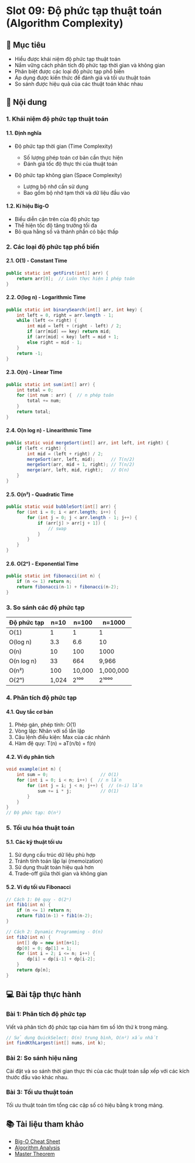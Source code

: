 # Slot 09: Độ phức tạp thuật toán (Algorithm Complexity)

## 🎯 Mục tiêu
- Hiểu được khái niệm độ phức tạp thuật toán
- Nắm vững cách phân tích độ phức tạp thời gian và không gian
- Phân biệt được các loại độ phức tạp phổ biến
- Áp dụng được kiến thức để đánh giá và tối ưu thuật toán
- So sánh được hiệu quả của các thuật toán khác nhau

## 📝 Nội dung

### 1. Khái niệm độ phức tạp thuật toán

#### 1.1. Định nghĩa
- Độ phức tạp thời gian (Time Complexity)
  * Số lượng phép toán cơ bản cần thực hiện
  * Đánh giá tốc độ thực thi của thuật toán
  
- Độ phức tạp không gian (Space Complexity)
  * Lượng bộ nhớ cần sử dụng
  * Bao gồm bộ nhớ tạm thời và dữ liệu đầu vào

#### 1.2. Kí hiệu Big-O
- Biểu diễn cận trên của độ phức tạp
- Thể hiện tốc độ tăng trưởng tối đa
- Bỏ qua hằng số và thành phần có bậc thấp

### 2. Các loại độ phức tạp phổ biến

#### 2.1. O(1) - Constant Time
```java
public static int getFirst(int[] arr) {
    return arr[0];  // Luôn thực hiện 1 phép toán
}
```

#### 2.2. O(log n) - Logarithmic Time
```java
public static int binarySearch(int[] arr, int key) {
    int left = 0, right = arr.length - 1;
    while (left <= right) {
        int mid = left + (right - left) / 2;
        if (arr[mid] == key) return mid;
        if (arr[mid] < key) left = mid + 1;
        else right = mid - 1;
    }
    return -1;
}
```

#### 2.3. O(n) - Linear Time
```java
public static int sum(int[] arr) {
    int total = 0;
    for (int num : arr) {  // n phép toán
        total += num;
    }
    return total;
}
```

#### 2.4. O(n log n) - Linearithmic Time
```java
public static void mergeSort(int[] arr, int left, int right) {
    if (left < right) {
        int mid = (left + right) / 2;
        mergeSort(arr, left, mid);      // T(n/2)
        mergeSort(arr, mid + 1, right); // T(n/2)
        merge(arr, left, mid, right);   // O(n)
    }
}
```

#### 2.5. O(n²) - Quadratic Time
```java
public static void bubbleSort(int[] arr) {
    for (int i = 0; i < arr.length; i++) {
        for (int j = 0; j < arr.length - 1; j++) {
            if (arr[j] > arr[j + 1]) {
                // swap
            }
        }
    }
}
```

#### 2.6. O(2ⁿ) - Exponential Time
```java
public static int fibonacci(int n) {
    if (n <= 1) return n;
    return fibonacci(n-1) + fibonacci(n-2);
}
```

### 3. So sánh các độ phức tạp

| Độ phức tạp | n=10 | n=100 | n=1000 |
|-------------|------|--------|---------|
| O(1) | 1 | 1 | 1 |
| O(log n) | 3.3 | 6.6 | 10 |
| O(n) | 10 | 100 | 1000 |
| O(n log n) | 33 | 664 | 9,966 |
| O(n²) | 100 | 10,000 | 1,000,000 |
| O(2ⁿ) | 1,024 | 2¹⁰⁰ | 2¹⁰⁰⁰ |

### 4. Phân tích độ phức tạp

#### 4.1. Quy tắc cơ bản
1. Phép gán, phép tính: O(1)
2. Vòng lặp: Nhân với số lần lặp
3. Câu lệnh điều kiện: Max của các nhánh
4. Hàm đệ quy: T(n) = aT(n/b) + f(n)

#### 4.2. Ví dụ phân tích
```java
void example(int n) {
    int sum = 0;                    // O(1)
    for (int i = 0; i < n; i++) {  // n lần
        for (int j = i; j < n; j++) {  // (n-i) lần
            sum += i * j;           // O(1)
        }
    }
}
// Độ phức tạp: O(n²)
```

### 5. Tối ưu hóa thuật toán

#### 5.1. Các kỹ thuật tối ưu
1. Sử dụng cấu trúc dữ liệu phù hợp
2. Tránh tính toán lặp lại (memoization)
3. Sử dụng thuật toán hiệu quả hơn
4. Trade-off giữa thời gian và không gian

#### 5.2. Ví dụ tối ưu Fibonacci
```java
// Cách 1: Đệ quy - O(2ⁿ)
int fib1(int n) {
    if (n <= 1) return n;
    return fib1(n-1) + fib1(n-2);
}

// Cách 2: Dynamic Programming - O(n)
int fib2(int n) {
    int[] dp = new int[n+1];
    dp[0] = 0; dp[1] = 1;
    for (int i = 2; i <= n; i++) {
        dp[i] = dp[i-1] + dp[i-2];
    }
    return dp[n];
}
```

## 💻 Bài tập thực hành

### Bài 1: Phân tích độ phức tạp
Viết và phân tích độ phức tạp của hàm tìm số lớn thứ k trong mảng.
```java
// Sử dụng QuickSelect: O(n) trung bình, O(n²) xấu nhất
int findKthLargest(int[] nums, int k);
```

### Bài 2: So sánh hiệu năng
Cài đặt và so sánh thời gian thực thi của các thuật toán sắp xếp với các kích thước đầu vào khác nhau.

### Bài 3: Tối ưu thuật toán
Tối ưu thuật toán tìm tổng các cặp số có hiệu bằng k trong mảng.

## 📚 Tài liệu tham khảo
- [Big-O Cheat Sheet](https://www.bigocheatsheet.com/)
- [Algorithm Analysis](https://www.geeksforgeeks.org/analysis-of-algorithms-set-1-asymptotic-analysis/)
- [Master Theorem](https://www.programiz.com/dsa/master-theorem)